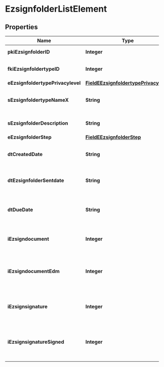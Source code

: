 

# EzsignfolderListElement

## Properties

Name | Type | Description | Notes
------------ | ------------- | ------------- | -------------
**pkiEzsignfolderID** | **Integer** | The unique ID of the Ezsignfolder | 
**fkiEzsignfoldertypeID** | **Integer** | The unique ID of the Ezsignfoldertype. | 
**eEzsignfoldertypePrivacylevel** | [**FieldEEzsignfoldertypePrivacylevel**](FieldEEzsignfoldertypePrivacylevel.md) |  | 
**sEzsignfoldertypeNameX** | **String** | The name of the Ezsignfoldertype in the language of the requester | 
**sEzsignfolderDescription** | **String** | The description of the Ezsignfolder | 
**eEzsignfolderStep** | [**FieldEEzsignfolderStep**](FieldEEzsignfolderStep.md) |  | 
**dtCreatedDate** | **String** | The date and time at which the object was created | 
**dtEzsignfolderSentdate** | **String** | The date and time at which the Ezsign folder was sent the last time. | 
**dtDueDate** | **String** | Represent a Date Time. The timezone is the one configured in the User&#39;s profile. | 
**iEzsigndocument** | **Integer** | The total number of Ezsigndocument in the folder | 
**iEzsigndocumentEdm** | **Integer** | The total number of Ezsigndocument in the folder that were saved in the edm system | 
**iEzsignsignature** | **Integer** | The total number of signature blocks in all Ezsigndocuments in the folder | 
**iEzsignsignatureSigned** | **Integer** | The total number of already signed signature blocks in all Ezsigndocuments in the folder | 




